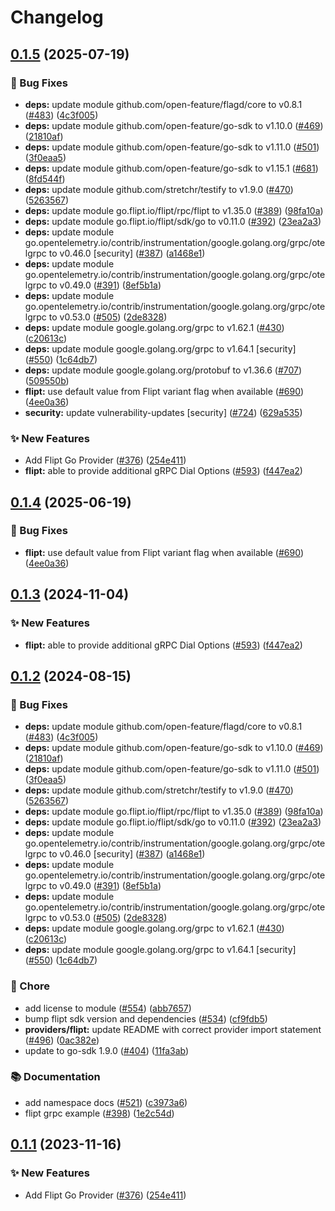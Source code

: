 # Changelog

## [0.1.5](https://github.com/gdegiorgio/go-sdk-contrib/compare/providers/flipt-v0.1.4...providers/flipt/v0.1.5) (2025-07-19)


### 🐛 Bug Fixes

* **deps:** update module github.com/open-feature/flagd/core to v0.8.1 ([#483](https://github.com/gdegiorgio/go-sdk-contrib/issues/483)) ([4c3f005](https://github.com/gdegiorgio/go-sdk-contrib/commit/4c3f005f587902b239ea904c8d050d054dc8afe7))
* **deps:** update module github.com/open-feature/go-sdk to v1.10.0 ([#469](https://github.com/gdegiorgio/go-sdk-contrib/issues/469)) ([21810af](https://github.com/gdegiorgio/go-sdk-contrib/commit/21810afc33fce9a3940ec9dc59e65f140fcbaa57))
* **deps:** update module github.com/open-feature/go-sdk to v1.11.0 ([#501](https://github.com/gdegiorgio/go-sdk-contrib/issues/501)) ([3f0eaa5](https://github.com/gdegiorgio/go-sdk-contrib/commit/3f0eaa575500baa663dc24dbfc6cf8214565471f))
* **deps:** update module github.com/open-feature/go-sdk to v1.15.1 ([#681](https://github.com/gdegiorgio/go-sdk-contrib/issues/681)) ([8fd544f](https://github.com/gdegiorgio/go-sdk-contrib/commit/8fd544ff81fd25eed655a214aa1ae1906a436f0d))
* **deps:** update module github.com/stretchr/testify to v1.9.0 ([#470](https://github.com/gdegiorgio/go-sdk-contrib/issues/470)) ([5263567](https://github.com/gdegiorgio/go-sdk-contrib/commit/52635679b633e01e23196885a4a98d3cecbc8822))
* **deps:** update module go.flipt.io/flipt/rpc/flipt to v1.35.0 ([#389](https://github.com/gdegiorgio/go-sdk-contrib/issues/389)) ([98fa10a](https://github.com/gdegiorgio/go-sdk-contrib/commit/98fa10ad9730695adaf940841e216a83f2a8a00f))
* **deps:** update module go.flipt.io/flipt/sdk/go to v0.11.0 ([#392](https://github.com/gdegiorgio/go-sdk-contrib/issues/392)) ([23ea2a3](https://github.com/gdegiorgio/go-sdk-contrib/commit/23ea2a3f9de3c0b14c7c68a14f3aa91917a8f16c))
* **deps:** update module go.opentelemetry.io/contrib/instrumentation/google.golang.org/grpc/otelgrpc to v0.46.0 [security] ([#387](https://github.com/gdegiorgio/go-sdk-contrib/issues/387)) ([a1468e1](https://github.com/gdegiorgio/go-sdk-contrib/commit/a1468e1fb40515048560b22ab8f343e46ee1a6ed))
* **deps:** update module go.opentelemetry.io/contrib/instrumentation/google.golang.org/grpc/otelgrpc to v0.49.0 ([#391](https://github.com/gdegiorgio/go-sdk-contrib/issues/391)) ([8ef5b1a](https://github.com/gdegiorgio/go-sdk-contrib/commit/8ef5b1a21848b8f9a3bbc35a8f752b067a88b43d))
* **deps:** update module go.opentelemetry.io/contrib/instrumentation/google.golang.org/grpc/otelgrpc to v0.53.0 ([#505](https://github.com/gdegiorgio/go-sdk-contrib/issues/505)) ([2de8328](https://github.com/gdegiorgio/go-sdk-contrib/commit/2de83284ee8f2b2346583b43eafb4d454d716f47))
* **deps:** update module google.golang.org/grpc to v1.62.1 ([#430](https://github.com/gdegiorgio/go-sdk-contrib/issues/430)) ([c20613c](https://github.com/gdegiorgio/go-sdk-contrib/commit/c20613c5079f2a9871c451771aca2b8ab56d7bcb))
* **deps:** update module google.golang.org/grpc to v1.64.1 [security] ([#550](https://github.com/gdegiorgio/go-sdk-contrib/issues/550)) ([1c64db7](https://github.com/gdegiorgio/go-sdk-contrib/commit/1c64db77dabc5d05778e82e1c5e6968b6d530d01))
* **deps:** update module google.golang.org/protobuf to v1.36.6 ([#707](https://github.com/gdegiorgio/go-sdk-contrib/issues/707)) ([509550b](https://github.com/gdegiorgio/go-sdk-contrib/commit/509550ba1e6ff00dec72d49eaddbcbf6a9b4973c))
* **flipt:** use default value from Flipt variant flag when available ([#690](https://github.com/gdegiorgio/go-sdk-contrib/issues/690)) ([4ee0a36](https://github.com/gdegiorgio/go-sdk-contrib/commit/4ee0a36e90d5511a704a5f44f1fe69af70724960))
* **security:** update vulnerability-updates [security] ([#724](https://github.com/gdegiorgio/go-sdk-contrib/issues/724)) ([629a535](https://github.com/gdegiorgio/go-sdk-contrib/commit/629a5351c2c4b8fed00522f7453d5545920ceaaf))


### ✨ New Features

* Add Flipt Go Provider ([#376](https://github.com/gdegiorgio/go-sdk-contrib/issues/376)) ([254e411](https://github.com/gdegiorgio/go-sdk-contrib/commit/254e411fba55c461807ee0c11ca44fcafed17bbe))
* **flipt:** able to provide additional gRPC Dial Options ([#593](https://github.com/gdegiorgio/go-sdk-contrib/issues/593)) ([f447ea2](https://github.com/gdegiorgio/go-sdk-contrib/commit/f447ea239d4bc8520805f96d1d66ab1d0ad5682b))

## [0.1.4](https://github.com/open-feature/go-sdk-contrib/compare/providers/flipt/v0.1.3...providers/flipt/v0.1.4) (2025-06-19)


### 🐛 Bug Fixes

* **flipt:** use default value from Flipt variant flag when available ([#690](https://github.com/open-feature/go-sdk-contrib/issues/690)) ([4ee0a36](https://github.com/open-feature/go-sdk-contrib/commit/4ee0a36e90d5511a704a5f44f1fe69af70724960))

## [0.1.3](https://github.com/open-feature/go-sdk-contrib/compare/providers/flipt/v0.1.2...providers/flipt/v0.1.3) (2024-11-04)


### ✨ New Features

* **flipt:** able to provide additional gRPC Dial Options ([#593](https://github.com/open-feature/go-sdk-contrib/issues/593)) ([f447ea2](https://github.com/open-feature/go-sdk-contrib/commit/f447ea239d4bc8520805f96d1d66ab1d0ad5682b))

## [0.1.2](https://github.com/open-feature/go-sdk-contrib/compare/providers/flipt/v0.1.1...providers/flipt/v0.1.2) (2024-08-15)


### 🐛 Bug Fixes

* **deps:** update module github.com/open-feature/flagd/core to v0.8.1 ([#483](https://github.com/open-feature/go-sdk-contrib/issues/483)) ([4c3f005](https://github.com/open-feature/go-sdk-contrib/commit/4c3f005f587902b239ea904c8d050d054dc8afe7))
* **deps:** update module github.com/open-feature/go-sdk to v1.10.0 ([#469](https://github.com/open-feature/go-sdk-contrib/issues/469)) ([21810af](https://github.com/open-feature/go-sdk-contrib/commit/21810afc33fce9a3940ec9dc59e65f140fcbaa57))
* **deps:** update module github.com/open-feature/go-sdk to v1.11.0 ([#501](https://github.com/open-feature/go-sdk-contrib/issues/501)) ([3f0eaa5](https://github.com/open-feature/go-sdk-contrib/commit/3f0eaa575500baa663dc24dbfc6cf8214565471f))
* **deps:** update module github.com/stretchr/testify to v1.9.0 ([#470](https://github.com/open-feature/go-sdk-contrib/issues/470)) ([5263567](https://github.com/open-feature/go-sdk-contrib/commit/52635679b633e01e23196885a4a98d3cecbc8822))
* **deps:** update module go.flipt.io/flipt/rpc/flipt to v1.35.0 ([#389](https://github.com/open-feature/go-sdk-contrib/issues/389)) ([98fa10a](https://github.com/open-feature/go-sdk-contrib/commit/98fa10ad9730695adaf940841e216a83f2a8a00f))
* **deps:** update module go.flipt.io/flipt/sdk/go to v0.11.0 ([#392](https://github.com/open-feature/go-sdk-contrib/issues/392)) ([23ea2a3](https://github.com/open-feature/go-sdk-contrib/commit/23ea2a3f9de3c0b14c7c68a14f3aa91917a8f16c))
* **deps:** update module go.opentelemetry.io/contrib/instrumentation/google.golang.org/grpc/otelgrpc to v0.46.0 [security] ([#387](https://github.com/open-feature/go-sdk-contrib/issues/387)) ([a1468e1](https://github.com/open-feature/go-sdk-contrib/commit/a1468e1fb40515048560b22ab8f343e46ee1a6ed))
* **deps:** update module go.opentelemetry.io/contrib/instrumentation/google.golang.org/grpc/otelgrpc to v0.49.0 ([#391](https://github.com/open-feature/go-sdk-contrib/issues/391)) ([8ef5b1a](https://github.com/open-feature/go-sdk-contrib/commit/8ef5b1a21848b8f9a3bbc35a8f752b067a88b43d))
* **deps:** update module go.opentelemetry.io/contrib/instrumentation/google.golang.org/grpc/otelgrpc to v0.53.0 ([#505](https://github.com/open-feature/go-sdk-contrib/issues/505)) ([2de8328](https://github.com/open-feature/go-sdk-contrib/commit/2de83284ee8f2b2346583b43eafb4d454d716f47))
* **deps:** update module google.golang.org/grpc to v1.62.1 ([#430](https://github.com/open-feature/go-sdk-contrib/issues/430)) ([c20613c](https://github.com/open-feature/go-sdk-contrib/commit/c20613c5079f2a9871c451771aca2b8ab56d7bcb))
* **deps:** update module google.golang.org/grpc to v1.64.1 [security] ([#550](https://github.com/open-feature/go-sdk-contrib/issues/550)) ([1c64db7](https://github.com/open-feature/go-sdk-contrib/commit/1c64db77dabc5d05778e82e1c5e6968b6d530d01))


### 🧹 Chore

* add license to module ([#554](https://github.com/open-feature/go-sdk-contrib/issues/554)) ([abb7657](https://github.com/open-feature/go-sdk-contrib/commit/abb76571c373582f36837587400104eb754c01b9))
* bump flipt sdk version and dependencies ([#534](https://github.com/open-feature/go-sdk-contrib/issues/534)) ([cf9fdb5](https://github.com/open-feature/go-sdk-contrib/commit/cf9fdb51d13935e9f2ea8441e3f00cf31fd550bb))
* **providers/flipt:** update README with correct provider import statement ([#496](https://github.com/open-feature/go-sdk-contrib/issues/496)) ([0ac382e](https://github.com/open-feature/go-sdk-contrib/commit/0ac382ec13390e7290f85ff524e7c401673ddc8c))
* update to go-sdk 1.9.0 ([#404](https://github.com/open-feature/go-sdk-contrib/issues/404)) ([11fa3ab](https://github.com/open-feature/go-sdk-contrib/commit/11fa3aba065a6dd81caca30e76efc16fb64a25e3))


### 📚 Documentation

* add namespace docs ([#521](https://github.com/open-feature/go-sdk-contrib/issues/521)) ([c3973a6](https://github.com/open-feature/go-sdk-contrib/commit/c3973a6bc3e6cbca779880cf09ca337ff1088fbf))
* flipt grpc example ([#398](https://github.com/open-feature/go-sdk-contrib/issues/398)) ([1e2c54d](https://github.com/open-feature/go-sdk-contrib/commit/1e2c54debb3aea0f9b45655e9aa795cae8080313))

## [0.1.1](https://github.com/open-feature/go-sdk-contrib/compare/providers/flipt-v0.1.0...providers/flipt/v0.1.1) (2023-11-16)


### ✨ New Features

* Add Flipt Go Provider ([#376](https://github.com/open-feature/go-sdk-contrib/issues/376)) ([254e411](https://github.com/open-feature/go-sdk-contrib/commit/254e411fba55c461807ee0c11ca44fcafed17bbe))
